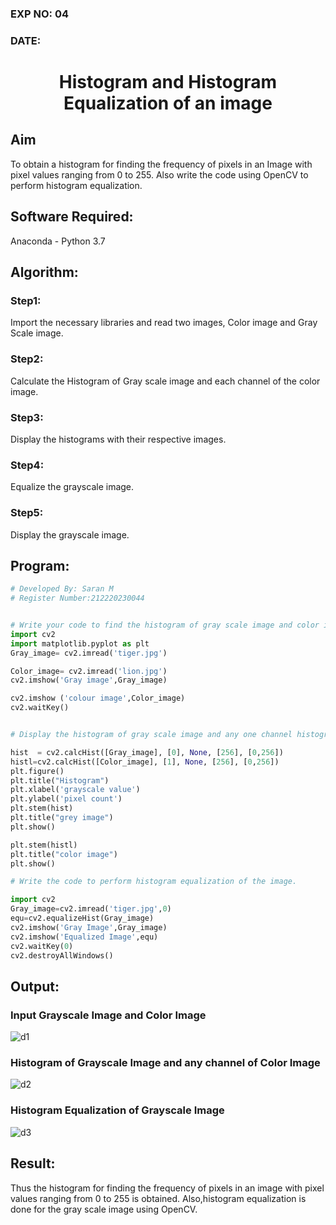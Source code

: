 ### EXP NO: 04
### DATE:

# <p align='center'> Histogram and Histogram Equalization of an image</p>
## Aim
To obtain a histogram for finding the frequency of pixels in an Image with pixel values ranging from 0 to 255. Also write the code using OpenCV to perform histogram equalization.

## Software Required:
Anaconda - Python 3.7

## Algorithm:
### Step1:

Import the necessary libraries and read two images, Color image and Gray Scale image.
### Step2:
Calculate the Histogram of Gray scale image and each channel of the color image.
### Step3:
Display the histograms with their respective images.
### Step4:

Equalize the grayscale image.
### Step5:
Display the grayscale image.

## Program:
```python
# Developed By: Saran M
# Register Number:212220230044
```
```python

# Write your code to find the histogram of gray scale image and color image channels.
import cv2
import matplotlib.pyplot as plt
Gray_image= cv2.imread('tiger.jpg')

Color_image= cv2.imread('lion.jpg') 
cv2.imshow('Gray image',Gray_image)

cv2.imshow ('colour image',Color_image)
cv2.waitKey()


# Display the histogram of gray scale image and any one channel histogram from color image

hist  = cv2.calcHist([Gray_image], [0], None, [256], [0,256]) 
histl=cv2.calcHist([Color_image], [1], None, [256], [0,256]) 
plt.figure()
plt.title("Histogram")
plt.xlabel('grayscale value')
plt.ylabel('pixel count')
plt.stem(hist)
plt.title("grey image")
plt.show()

plt.stem(histl)
plt.title("color image")
plt.show()

# Write the code to perform histogram equalization of the image. 

import cv2
Gray_image=cv2.imread('tiger.jpg',0)
equ=cv2.equalizeHist(Gray_image)
cv2.imshow('Gray Image',Gray_image)
cv2.imshow('Equalized Image',equ)
cv2.waitKey(0)
cv2.destroyAllWindows()

```
## Output:
### Input Grayscale Image and Color Image


![d1](https://user-images.githubusercontent.com/75235427/165107003-421dab6d-8b16-4ff4-975d-0ec9e4b471b2.jpg)


### Histogram of Grayscale Image and any channel of Color Image
![d2](https://user-images.githubusercontent.com/75235427/165107015-cb45c1a7-5c80-4ccb-be64-32a33955d13c.jpg)

### Histogram Equalization of Grayscale Image
![d3](https://user-images.githubusercontent.com/75235427/165107024-10fb5ed4-86f1-41b9-aa26-9efda6c37485.jpg)

## Result: 
Thus the histogram for finding the frequency of pixels in an image with pixel values ranging from 0 to 255 is obtained. Also,histogram equalization is done for the gray scale image using OpenCV.
